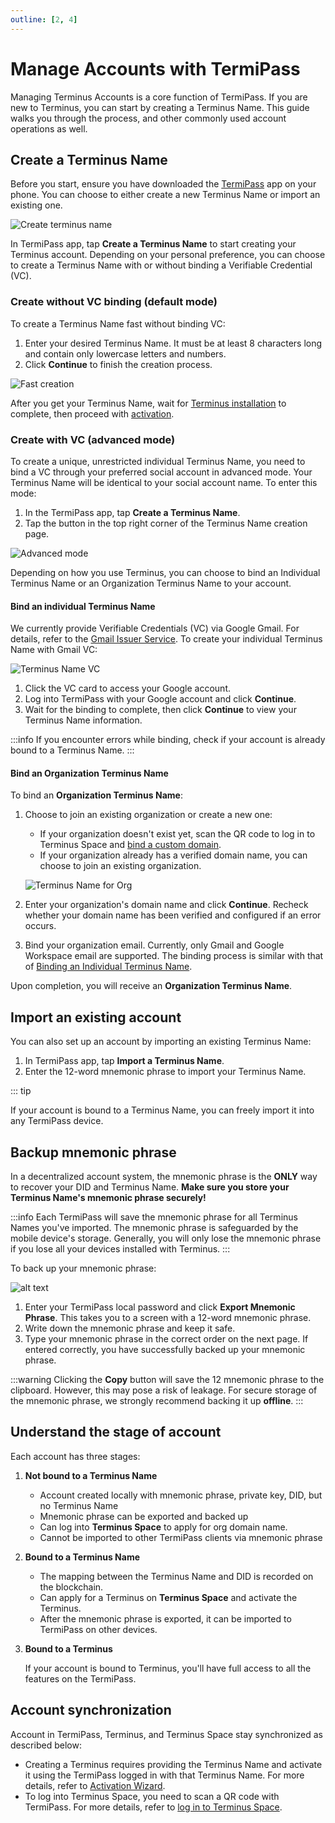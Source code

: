 ```yaml
---
outline: [2, 4]
---
```


# Manage Accounts with TermiPass

Managing Terminus Accounts is a core function of TermiPass. If you are new to Terminus, you can start by creating a Terminus Name. This guide walks you through the process, and other commonly used account operations as well.

## Create a Terminus Name

Before you start, ensure you have downloaded the [TermiPass](../overview.md#download-termipass) app on your phone. You can choose to either create a new Terminus Name or import an existing one.

![Create terminus name](/images/how-to/termipass/create_an_account.png)

In TermiPass app, tap **Create a Terminus Name** to start creating your Terminus account. Depending on your personal preference, you can choose to create a Terminus Name with or without binding a Verifiable Credential (VC).

### Create without VC binding (default mode)

To create a Terminus Name fast without binding VC:

1. Enter your desired Terminus Name. It must be at least 8 characters long and contain only lowercase letters and numbers.
2. Click **Continue** to finish the creation process.

![Fast creation](/images/how-to/termipass/individual_terminus_name_fast.png)

After you get your Terminus Name, wait for [Terminus installation](../../terminus/setup/install/) to complete, then proceed with [activation](../../terminus/setup/wizard.md).

### Create with VC (advanced mode)

To create a unique, unrestricted individual Terminus Name, you need to bind a VC through your preferred social account in advanced mode. Your Terminus Name will be identical to your social account name. To enter this mode:
 
1. In the TermiPass app, tap **Create a Terminus Name**.
2. Tap the button in the top right corner of the Terminus Name creation page.

![Advanced mode](/images/how-to/termipass/terminus_name_advanced.png)

Depending on how you use Terminus, you can choose to bind an Individual Terminus Name or an Organization Terminus Name to your account. 

#### Bind an individual Terminus Name

We currently provide Verifiable Credentials (VC) via Google Gmail. For details, refer to the [Gmail Issuer Service](../../../developer/contribute/snowinning/terminus-name.md#gmail-issuer-service). To create your individual Terminus Name with Gmail VC:

![Terminus Name VC](/images/how-to/termipass/individual_terminus_name_vc.png)

1. Click the VC card to access your Google account.
2. Log into TermiPass with your Google account and click **Continue**.
3. Wait for the binding to complete, then click **Continue** to view your Terminus Name information.

:::info
If you encounter errors while binding, check if your account is already bound to a Terminus Name. 
:::

#### Bind an Organization Terminus Name

To bind an **Organization Terminus Name**:

1. Choose to join an existing organization or create a new one:
   - If your organization doesn't exist yet, scan the QR code to log in to Terminus Space and [bind a custom domain](https://docs.jointerminus.com/how-to/space/domain/#using-a-custom-domain-with-terminus). 
   - If your organization already has a verified domain name, you can choose to join an existing organization.

   ![Terminus Name for Org](/images/how-to/termipass/organization_terminus_name.png)


2. Enter your organization's domain name and click **Continue**. Recheck whether your domain name has been verified and configured if an error occurs.   

3. Bind your organization email. Currently, only Gmail and Google Workspace email are supported. The binding process is similar with that of [Binding an Individual Terminus Name](#bind-an-individual-terminus-name).

Upon completion, you will receive an **Organization Terminus Name**.

## Import an existing account

You can also set up an account by importing an existing Terminus Name:

1. In TermiPass app, tap **Import a Terminus Name**.
2. Enter the 12-word mnemonic phrase to import your Terminus Name.

::: tip

If your account is bound to a Terminus Name, you can freely import it into any TermiPass device. 

## Backup mnemonic phrase

In a decentralized account system, the mnemonic phrase is the **ONLY** way to recover your DID and Terminus Name. **Make sure you store your Terminus Name's mnemonic phrase securely!**

:::info
Each TermiPass will save the mnemonic phrase for all Terminus Names you've imported. The mnemonic phrase is safeguarded by the mobile device's storage. Generally, you will only lose the mnemonic phrase if you lose all your devices installed with Terminus.
:::

To back up your mnemonic phrase:

![alt text](/images/how-to/termipass/mnemonic_phrase.png)

1. Enter your TermiPass local password and click **Export Mnemonic Phrase**. This takes you to a screen with a 12-word mnemonic phrase.
2. Write down the mnemonic phrase and keep it safe.
3. Type your mnemonic phrase in the correct order on the next page. If entered correctly, you have successfully backed up your mnemonic phrase.

:::warning
Clicking the **Copy** button will save the 12 mnemonic phrase to the clipboard. However, this may pose a risk of leakage. For secure storage of the mnemonic phrase, we strongly recommend backing it up **offline**.
:::

## Understand the stage of account

Each account has three stages:

1. **Not bound to a Terminus Name**

   - Account created locally with mnemonic phrase, private key, DID, but no Terminus Name 
   - Mnemonic phrase can be exported and backed up
   - Can log into **Terminus Space** to apply for org domain name.
   - Cannot be imported to other TermiPass clients via mnemonic phrase

2. **Bound to a Terminus Name**
   
   - The mapping between the Terminus Name and DID is recorded on the blockchain.
   - Can apply for a Terminus on **Terminus Space** and activate the Terminus.
   - After the mnemonic phrase is exported, it can be imported to TermiPass on other devices. 
  
3. **Bound to a Terminus**

   If your account is bound to Terminus, you'll have full access to all the features on the TermiPass.

## Account synchronization

Account in TermiPass, Terminus, and Terminus Space stay synchronized as described below:

- Creating a Terminus requires providing the Terminus Name and activate it using the TermiPass logged in with that Terminus Name. For more details, refer to [Activation Wizard](../../terminus/setup/wizard.md).
- To log into Terminus Space, you need to scan a QR code with TermiPass. For more details, refer to [log in to Terminus Space](../../space/account.md).
